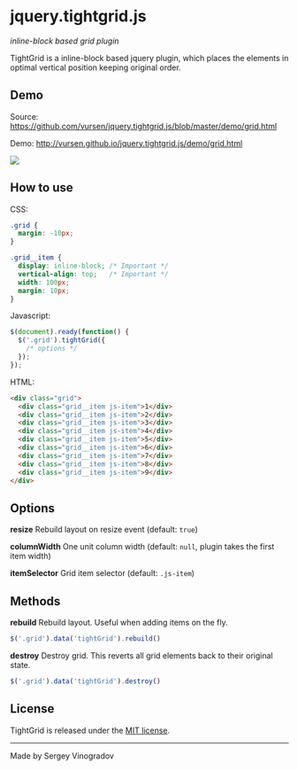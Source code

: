 # jquery.tightgrid.js
_inline-block based grid plugin_

TightGrid is a inline-block based jquery plugin, which places the elements in optimal vertical position keeping original order.

## Demo
Source: https://github.com/vursen/jquery.tightgrid.js/blob/master/demo/grid.html

Demo: http://vursen.github.io/jquery.tightgrid.js/demo/grid.html

![](https://habrastorage.org/files/05c/59b/896/05c59b896398406a81b2182afd905f83.jpg)

## How to use

CSS:
```css
.grid {
  margin: -10px;
}

.grid__item {
  display: inline-block; /* Important */
  vertical-align: top;   /* Important */
  width: 100px;
  margin: 10px;
}
```

Javascript:
```javascript
$(document).ready(function() {
  $('.grid').tightGrid({
    /* options */
  });
});
```

HTML:
```html
<div class="grid">
  <div class="grid__item js-item">1</div>
  <div class="grid__item js-item">2</div>
  <div class="grid__item js-item">3</div>
  <div class="grid__item js-item">4</div>
  <div class="grid__item js-item">5</div>
  <div class="grid__item js-item">6</div>
  <div class="grid__item js-item">7</div>
  <div class="grid__item js-item">8</div>
  <div class="grid__item js-item">9</div>
</div>
```

## Options

**resize**
Rebuild layout on resize event (default: `true`)

**columnWidth**
One unit column width (default: `null`, plugin takes the first item width)

**itemSelector**
Grid item selector (default: `.js-item`)

## Methods

**rebuild**
Rebuild layout. Useful when adding items on the fly.
```javascript
$('.grid').data('tightGrid').rebuild()
```

**destroy**
Destroy grid. This reverts all grid elements back to their original state.
```javascript
$('.grid').data('tightGrid').destroy()
```

## License

TightGrid is released under the [MIT license](http://desandro.mit-license.org).

* * *

Made by Sergey Vinogradov
